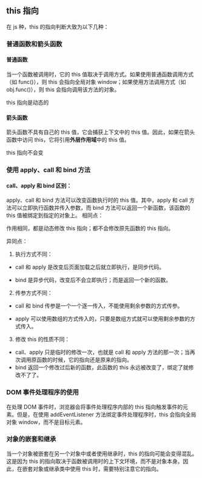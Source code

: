 ## this 指向

在 js 种，this 的指向判断大致为以下几种：

### 普通函数和箭头函数

#### 普通函数

当一个函数被调用时，它的 this 值取决于调用方式。如果使用普通函数调用方式（如 func()），则 this 会指向全局对象 window；如果使用方法调用方式（如 obj.func()），则 this 会指向调用该方法的对象。

this 指向是动态的

#### 箭头函数

箭头函数不具有自己的 this 值，它会捕获上下文中的 this 值。因此，如果在箭头函数中访问 this，它将引用**外层作用域**中的 this 值。

this 指向不会变

### 使用 apply、call 和 bind 方法

#### call、apply 和 bind 区别：

apply、call 和 bind 方法可以改变函数执行时的 this 值。其中，apply 和 call 方法可以立即执行函数并传入参数，而 bind 方法可以返回一个新函数，该函数的 this 值被绑定到指定的对象上。
相同点：

作用相同，都是动态修改 this 指向；都不会修改原先函数的 this 指向。

异同点：

1. 执行方式不同：

- call 和 apply 是改变后页面加载之后就立即执行，是同步代码。

- bind 是异步代码，改变后不会立即执行；而是返回一个新的函数。

2. 传参方式不同：

- call 和 bind 传参是一个一个逐一传入，不能使用剩余参数的方式传参。

- apply 可以使用数组的方式传入的，只要是数组方式就可以使用剩余参数的方式传入。

3. 修改 this 的性质不同：

- call、apply 只是临时的修改一次，也就是 call 和 apply 方法的那一次；当再次调用原函数的时候，它的指向还是原来的指向。
- bind 返回一个修改过后新的函数，此函数的 this 永远被改变了，绑定了就修改不了了。

### DOM 事件处理程序的使用

在处理 DOM 事件时，浏览器会将事件处理程序内部的 this 指向触发事件的元素。但是，在使用 addEventListener 方法绑定事件处理程序时，this 会指向全局对象 window，而不是目标元素。

### 对象的嵌套和继承

当一个对象被嵌套在另一个对象中或者使用继承时，this 的指向可能会变得混乱。这是因为 this 的指向取决于函数被调用时的上下文环境，而不是对象本身。因此，在嵌套对象或继承类中使用 this 时，需要特别注意它的指向。
